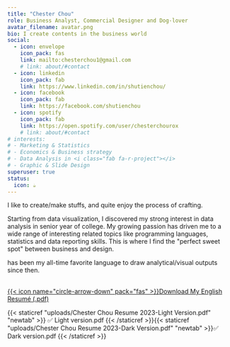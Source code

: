 ```yaml
---
title: "Chester Chou"
role: Business Analyst, Commercial Designer and Dog-lover
avatar_filename: avatar.png
bio: I create contents in the business world
social:
  - icon: envelope
    icon_pack: fas
    link: mailto:chesterchou1@gmail.com
    # link: about/#contact
  - icon: linkedin
    icon_pack: fab
    link: https://www.linkedin.com/in/shutienchou/
  - icon: facebook
    icon_pack: fab
    link: https://facebook.com/shutienchou
  - icon: spotify
    icon_pack: fab
    link: https://open.spotify.com/user/chesterchourox
    # link: about/#contact
# interests:
# - Marketing & Statistics
# - Economics & Business strategy
# - Data Analysis in <i class="fab fa-r-project"></i>
# - Graphic & Slide Design
superuser: true
status:
  icon: ☕️
---
```


I like to create/make stuffs, and quite enjoy the process of crafting.

Starting from data visualization, I discovered my strong interest in data analysis in senior year of college. My growing passion has driven me to a wide range of interesting related topics like programming languages, statistics and data reporting skills. This is where I find the "perfect sweet spot" between business and design.  <br>

<i class="fab fa-r-project"></i> has been my all-time favorite language to draw analytical/visual outputs since then. 
<br><br>


<p>
  <a class="btn btn-primary" data-toggle="collapse" href="#multiCollapseExample1" role="button" aria-expanded="false" aria-controls="multiCollapseExample1">{{< icon name="circle-arrow-down" pack="fas" >}}Download My English Resumé (.pdf)</a>
  <!-- <button class="btn btn-primary" type="button" data-toggle="collapse" data-target="#multiCollapseExample2" aria-expanded="false" aria-controls="multiCollapseExample2">Toggle second element</button> -->
  <!-- <button class="btn btn-primary" type="button" data-toggle="collapse" data-target=".multi-collapse" aria-expanded="false" aria-controls="multiCollapseExample1 multiCollapseExample2">Toggle both elements</button> -->
</p>
<div class="row">
  <div class="col">
    <div class="collapse multi-collapse" id="multiCollapseExample1">
      <div class="card card-body">
        {{< staticref "uploads/Chester Chou Resume 2023-Light Version.pdf" "newtab" >}} ✅ Light version.pdf {{< /staticref >}}{{< staticref "uploads/Chester Chou Resume 2023-Dark Version.pdf" "newtab" >}}✅ Dark version.pdf {{< /staticref >}}
      </div>
    </div>
  </div>
  <!-- <div class="col">
    <div class="collapse multi-collapse" id="multiCollapseExample2">
      <div class="card card-body">
        Anim pariatur cliche reprehenderit, enim eiusmod high life accusamus terry richardson ad squid. Nihil anim keffiyeh helvetica, craft beer labore wes anderson cred nesciunt sapiente ea proident.
      </div>
    </div>
  </div> -->
</div>
<!-- 
{{< icon name="circle-arrow-down" pack="fas" >}} Download English resumé:{{< staticref "uploads/Chester Chou Resume 2023-Light Version.pdf" "newtab" >}} Light ver. {{< /staticref >}}/ {{< staticref "uploads/Chester Chou Resume 2023-Dark Version.pdf" "newtab" >}} Dark ver. {{< /staticref >}} -->

<!-- {{< spoiler text="Download resumé as a pdf" >}} -->
<!-- {{< /spoiler>}} -->


<!-- {{< spoiler text="#Open to Work" >}}
{{< icon name="download" pack="fas" >}}
{{< staticref "media/CV/Resume_Chou_ShuTien.pdf" "newtab" >}}Download my Resumé(English){{< /staticref >}}
{{< /spoiler>}}  -->

